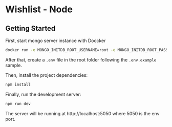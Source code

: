 # Wishlist - Node

## Getting Started

First, start mongo server instance with Doccker

```bash
docker run -e MONGO_INITDB_ROOT_USERNAME=root -e MONGO_INITDB_ROOT_PASSWORD=root -p 27016:27017 -d mongo
```

After that, create a <code>.env</code> file in the root folder following the <code>.env.example</code> sample.

Then, install the project dependencies:
```bash
npm install
```

Finally, run the development server:
```bash
npm run dev
```

The server will be running at http://localhost:5050 where 5050 is the env port.
